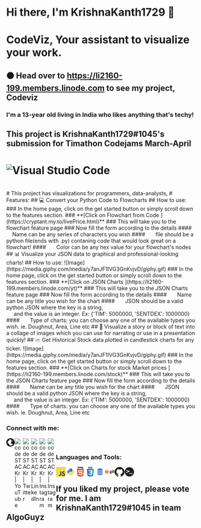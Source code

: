 # Hi there, I'm KrishnaKanth1729  👋
#  CodeViz, Your assistant to visualize your work.
## 🟠 Head over to https://li2160-199.members.linode.com to see my project, Codeviz

### I'm a 13-year old living in India who likes anything that's techy!
## This project is KrishnaKanth1729#1045's submission for Timathon Codejams March-April
# <img align="center" alt="Visual Studio Code" width="300px" src="https://cdn.discordapp.com/attachments/511344731608055818/763430494393204736/bannerbig.png" />
<br>
# This project has visualizations for programmers, data-analysts, 
# Features:
## 💻 Convert your Python Code to Flowcharts
## How to use:
### In the home page, click on the get started button or simply scroll down to the features section.
### **[Click on Flowchart from Code ](https://cryptant.my.to/livePrice.html)**
### This will take you to the flowchart feature page
### Now fill the form according to the details
#### &nbsp; &nbsp; &nbsp; Name can be any series of characters you wish
#### &nbsp; &nbsp; &nbsp; file should be a python file(ends with .py) contaning code that would look great on a flowchart!
#### &nbsp; &nbsp; &nbsp; Color can be any hex value for your flowchart's nodes
## 📊 Visualize your JSON data to graphical and professional-looking charts!
## How to use:
![Image](https://media.giphy.com/media/y7anJF1IVG3GnKvjvD/giphy.gif)
### In the home page, click on the get started button or simply scroll down to the features section.
### **[Click on JSON Charts ](https://li2160-199.members.linode.com/yt)**
### This will take you to the JSON Charts feature page
### Now fill the form according to the details
#### &nbsp; &nbsp; &nbsp; Name can be any title you wish for the chart 
#### &nbsp; &nbsp; &nbsp; JSON should be a valid python JSON where the key is a string, <br>  &nbsp; &nbsp; &nbsp;and the value is an integer. Ex: {'TIM': 5000000, 'SENTDEX': 1000000}
#### &nbsp; &nbsp; &nbsp; Type of charts: you can choose any one of the available types you wish. ie. Doughnut, Area, Line etc
## 💬 Visualize a story or block of text into a collage of images which you can use for narrating or use in a presentation quickly!
## 🗠 Get Historical Stock data plotted in candlestick charts for any ticker.
![Image](https://media.giphy.com/media/y7anJF1IVG3GnKvjvD/giphy.gif)
### In the home page, click on the get started button or simply scroll down to the features section.
### **[Click on Charts for stock Market prices ](https://li2160-199.members.linode.com/stock)**
### This will take you to the JSON Charts feature page
### Now fill the form according to the details
#### &nbsp; &nbsp; &nbsp; Name can be any title you wish for the chart 
#### &nbsp; &nbsp; &nbsp; JSON should be a valid python JSON where the key is a string, <br>  &nbsp; &nbsp; &nbsp;and the value is an integer. Ex: {'TIM': 5000000, 'SENTDEX': 1000000}
#### &nbsp; &nbsp; &nbsp; Type of charts: you can choose any one of the available types you wish. ie. Doughnut, Area, Line etc

### Connect with me:

<img align="left" alt="codeSTACKr.com" width="22px" src="https://raw.githubusercontent.com/iconic/open-iconic/master/svg/globe.svg" />
<img align="left" alt="codeSTACKr | YouTube" width="22px" src="https://cdn.jsdelivr.net/npm/simple-icons@v3/icons/youtube.svg" />
<img align="left" alt="codeSTACKr | Twitter" width="22px" src="https://cdn.jsdelivr.net/npm/simple-icons@v3/icons/twitter.svg" />
<img align="left" alt="codeSTACKr | LinkedIn" width="22px" src="https://cdn.jsdelivr.net/npm/simple-icons@v3/icons/linkedin.svg" />
<img align="left" alt="codeSTACKr | Instagram" width="22px" src="https://cdn.jsdelivr.net/npm/simple-icons@v3/icons/instagram.svg" />
<img align="left" alt="codeSTACKr | Instagram" width="22px" src="https://cdn.jsdelivr.net/npm/simple-icons@v3/icons/discord.svg" />

<br />

### Languages and Tools:
<img align="left" alt="JavaScript" width="26px" src="https://raw.githubusercontent.com/github/explore/80688e429a7d4ef2fca1e82350fe8e3517d3494d/topics/javascript/javascript.png" />
<img align="left" alt="JavaScript" width="26px" src="https://raw.githubusercontent.com/github/explore/80688e429a7d4ef2fca1e82350fe8e3517d3494d/topics/python/python.png" />
<img align="left" alt="HTML5" width="26px" src="https://raw.githubusercontent.com/github/explore/80688e429a7d4ef2fca1e82350fe8e3517d3494d/topics/html/html.png" />
<img align="left" alt="CSS3" width="26px" src="https://raw.githubusercontent.com/github/explore/80688e429a7d4ef2fca1e82350fe8e3517d3494d/topics/css/css.png" />



<img align="left" alt="SQL" width="26px" src="https://raw.githubusercontent.com/github/explore/80688e429a7d4ef2fca1e82350fe8e3517d3494d/topics/sql/sql.png" />
<img align="left" alt="Git" width="26px" src="https://raw.githubusercontent.com/github/explore/80688e429a7d4ef2fca1e82350fe8e3517d3494d/topics/git/git.png" />
<img align="left" alt="GitHub" width="26px" src="https://raw.githubusercontent.com/github/explore/78df643247d429f6cc873026c0622819ad797942/topics/github/github.png" />
<img align="left" alt="Terminal" width="26px" src="https://raw.githubusercontent.com/github/explore/80688e429a7d4ef2fca1e82350fe8e3517d3494d/topics/terminal/terminal.png" />

<br />

## If you liked my project, please vote for me. I am KrishnaKanth1729#1045 in team AlgoGuyz
